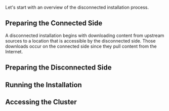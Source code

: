 Let's start with an overview of the disconnected installation process.

## Preparing the Connected Side
A disconnected installation begins with downloading content from upstream sources to a location that is accessible by the disconnected side. Those downloads occur on the connected side since they pull content from the Internet.

## Preparing the Disconnected Side


## Running the Installation

## Accessing the Cluster
